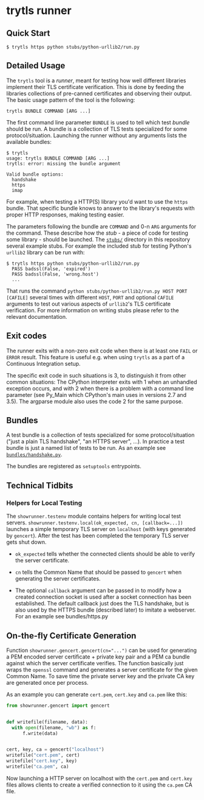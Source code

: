 # trytls runner

## Quick Start

```
$ trytls https python stubs/python-urllib2/run.py
```

## Detailed Usage

The `trytls` tool is a *runner*, meant for testing how well different libraries implement their TLS certificate verification. This is done by feeding the libraries collections of pre-canned certificates and observing their output. The basic usage pattern of the tool is the following:

```
trytls BUNDLE COMMAND [ARG ...]
```

The first command line parameter `BUNDLE` is used to tell which test *bundle* should be run. A bundle is a collection of TLS tests specialized for some protocol/situation. Launching the runner without any arguments lists the available bundles:

```
$ trytls
usage: trytls BUNDLE COMMAND [ARG ...]
trytls: error: missing the bundle argument

Valid bundle options:
  handshake
  https
  imap
```

For example, when testing a HTTP(S) library you'd want to use the `https` bundle. That specific bundle knows to answer to the library's requests with proper HTTP responses, making testing easier.

The parameters following the bundle are `COMMAND` and 0-n `ARG` arguments for the command. These describe how the *stub* - a piece of code for testing some library - should be launched. The [`stubs/`](../stubs) directory in this repository several example stubs. For example the included stub for testing Python's `urllib2` library can be run with:

```
$ trytls https python stubs/python-urllib2/run.py
  PASS badssl(False, 'expired')
  PASS badssl(False, 'wrong.host')
  ...
```

That runs the command `python stubs/python-urllib2/run.py HOST PORT [CAFILE]` several times with different `HOST`, `PORT` and optional `CAFILE` arguments to test out various aspects of `urllib2`'s TLS certificate verification. For more information on writing stubs please refer to the relevant documentation.

## Exit codes

The runner exits with a non-zero exit code when there is at least one `FAIL` or `ERROR` result. This feature is useful e.g. when using `trytls` as a part of a Continuous Integration setup.

The specific exit code in such situations is 3, to distinguish it from other common situations: The CPython interpreter exits with 1 when an unhandled exception occurs, and with 2 when there is a problem with a command line parameter (see Py_Main which CPython's main uses in versions 2.7 and 3.5). The argparse module also uses the code 2 for the same purpose.

## Bundles

A test bundle is a collection of tests specialized for some protocol/situation ("just a plain TLS handshake", "an HTTPS server", ...). In practice a test bundle is just a named list of tests to be run. As an example see [`bundles/handshake.py`](./bundles/handshake.py).

The bundles are registered as `setuptools` entrypoints.

## Technical Tidbits

### Helpers for Local Testing

The `showrunner.testenv` module contains helpers for writing local test servers. `showrunner.testenv.local(ok_expected, cn, [callback=...])` launches a simple temporary TLS server on `localhost` (with keys generated by `gencert`).  After the test has been completed the temporary TLS server gets shut down.

  * `ok_expected` tells whether the connected clients should be able to verify the server certificate.

  * `cn` tells the Common Name that should be passed to `gencert` when generating the server certificates.

  * The optional `callback` argument can be passed in to modify how a created connection socket is used after a socket connection has been established. The default callback just does the TLS handshake, but is also used by the HTTPS bundle (described later) to imitate a webserver. For an example see bundles/https.py

## On-the-fly Certificate Generation

Function `showrunner.gencert.gencert(cn="...")` can be used for generating a PEM encoded server certificate + private key pair and a PEM ca bundle against which the server certificate verifies. The function basically just wraps the `openssl` command and generates a server certificate for the given Common Name. To save time the private server key and the private CA key are generated once per process.

As an example you can generate `cert.pem`, `cert.key` and `ca.pem` like this:
  ```python
from showrunner.gencert import gencert


def writefile(filename, data):
    with open(filename, "wb") as f:
        f.write(data)


cert, key, ca = gencert("localhost")
writefile("cert.pem", cert)
writefile("cert.key", key)
writefile("ca.pem", ca)
```
Now launching a HTTP server on localhost with the `cert.pem` and `cert.key` files allows clients to create a verified connection to it using the `ca.pem` CA file.
